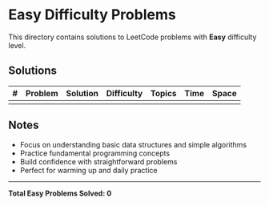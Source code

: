 # Easy Difficulty Problems

This directory contains solutions to LeetCode problems with **Easy** difficulty level.

## Solutions

| # | Problem | Solution | Difficulty | Topics | Time | Space |
|---|---------|----------|------------|--------|------|-------|
| | | | | | | |

## Notes

- Focus on understanding basic data structures and simple algorithms
- Practice fundamental programming concepts
- Build confidence with straightforward problems
- Perfect for warming up and daily practice

---

**Total Easy Problems Solved: 0**